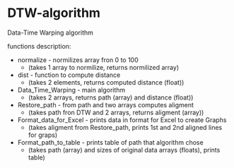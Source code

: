 # DTW-algorithm
Data-Time Warping algorithm

functions description:
- normalize - normilizes array fron 0 to 100 
  - (takes 1 array to normilize, returns normilized array)
- dist - function to compute distance
  - (takes 2 elements, returns computed distance (float))
- Data_Time_Warping - main algorithm
  - (takes 2 arrays, returns path (array) and distance (float))
- Restore_path - from path and two arrays computes aligment
  - (takes path fron DTW and 2 arrays, returns aligment (array))
- Format_data_for_Excel - prints data in format for Excel to create Graphs
  - (takes aligment from Restore_path, prints 1st and 2nd aligned lines for graps)
- Format_path_to_table - prints table of path that algorithm chose
  - (takes path (array) and sizes of original data arrays (floats), prints table)
